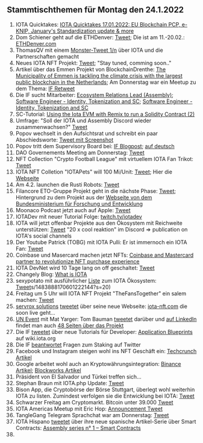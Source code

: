 ## Stammtischthemen für Montag den 24.1.2022

1. IOTA Quicktakes: [IOTA Quicktakes 17.01.2022: EU Blockchain PCP, e-KNIP, January's Standardization update & more](https://www.youtube.com/watch?v=LYi4P5LmY-c)
2. Dom Schiener geht auf die ETHDenver: [Tweet](https://twitter.com/DomSchiener/status/1483177914816507908?s=20); Die ist am 11.-20.02.: [ETHDenver.com](https://www.ethdenver.com/)
3. ThomasQV mit einem [Monster-Tweet 1/n](https://twitter.com/TVstedal/status/1483324919219904513?s=20) über IOTA und die Partnerschaften gemacht
4. Neues IOTA NFT Projekt: [Tweet](https://twitter.com/the48px/status/1483144542673158152?s=20); "Stay tuned, comming soon.." 
5. Artikel über das Emmen Projekt von BlockchainDrenthe: [The Municipality of Emmen is tackling the climate crisis with the largest public blockchain in the Netherlands](https://www-nodenieuws-nl.translate.goog/de-gemeente-emmen-gaat-met-de-grootste-publieke-blockchain-van-nederland-de-klimaatcrisis-te-lijf/?_x_tr_sl=nl&_x_tr_tl=en&_x_tr_hl=de&_x_tr_pto=wapp); Am Donnerstag war ein Meetup zu dem Thema: [IF Retweet](https://twitter.com/iota/status/1484108167386705924?s=20)
6. Die IF sucht Mitarbeiter: [Ecosystem Relations Lead (Assembly)](https://iota.bamboohr.com/jobs/view.php?id=183&source=other); [Software Engineer - Identity, Tokenization and SC](https://iota.bamboohr.com/jobs/view.php?id=185); [Software Engineer - Identity, Tokenization and SC](https://iota.bamboohr.com/jobs/view.php?id=186)
7. SC-Tutorial: [Using the Iota EVM with Remix to run a Solidity Contract (2)](https://buidlassembly.com/iota_evm_remix_solidity_2.html)
8. Umfrage: "Soll der IOTA und Assembly Discord wieder zusammenwachsen?" [Tweet](https://twitter.com/DomSchiener/status/1483406715718709250?s=20) 
9. Popov wechselt in den Aufsichtsrat und schreibt ein paar Abschiedsworte: [Tweet mit Screenshot](https://twitter.com/Vrom14286662/status/1483464690864992262?s=20)
10. Popov tritt dem Supervisory Board bei: [IF Blogpost](https://blog.iota.org/serguei-popov-joins-the-iota-supervisory-board/); [auf deutsch](https://iota-kurs.de/serguei-popov-tritt-dem-aufsichtsrat-der-iota-foundation-bei/)
11. DAO Governements Meeting am Donnerstag: [Tweet](https://twitter.com/gregmart/status/1483692293345271808?s=20)
12. NFT Collection "Crypto Football League" mit virtuellem IOTA Fan Trikot: [Tweet](https://twitter.com/DLeagueNFTeams/status/1483653190570569731?s=20)
13. IOTA NFT Colletion "IOTAPets" will 100 Mi/Unit: [Tweet](https://twitter.com/iotapets/status/1483551606813728772?s=20); Hier die [Webseite](https://iotapets.com/)
14. Am 4.2. launchen die Rusti Robots: [Tweet](https://twitter.com/RustyRobotCC/status/1483478029800194054?s=20)
15. Filancore ETO-Gruppe Projekt geht in die nächste Phase: [Tweet](https://twitter.com/FilancoreGmbH/status/1483787679414337543?s=20); Hintergrund zu dem Projekt aus der [Webseite von dem Bundesministerium für Forschung und Entwicklung](https://www.forschung-it-sicherheit-kommunikationssysteme.de/projekte/trade)
16. Moonaco Podcast jetzt auch auf Apple: [Tweet](https://twitter.com/Moonaco5/status/1483647481451843584?s=20)
17. IOTADev mit neuer Tutorial Folge: [twitch.tv/iotadev](https://www.twitch.tv/iotadev)
18. IOTA will jetzt offenbar Projekte aus den Ökosystem mit Reichweite unterstützen: [Tweet](https://twitter.com/iota/status/1483801756438085639?s=20) "20 x cool reaktion" im Discord => publication on IOTA's social channels
19. Der Youtube Patrick (TOBG) mit IOTA Pulli: Er ist immernoch ein IOTA Fan: [Tweet](https://twitter.com/Vrom14286662/status/1483800586956984325?s=20)
20. Coinbase und Masercard machen jetzt NFTs: [Coinbase and Mastercard partner to revolutionize NFT purchase experience](https://blog.coinbase.com/coinbase-and-mastercard-partner-to-revolutionize-nft-purchase-experience-8e486a392c55)
21. IOTA DevNet wird 10 Tage lang on off geschaltet: [Tweet](https://twitter.com/iota/status/1483831794256461826?s=20)
22. Changely Blog: [What is IOTA](https://changelly.com/blog/what-is-iota-miota-about/?utm_source=dlvr.it&utm_medium=twitter)
23. sexypotato mit ausführlicher [Liste](https://docs.google.com/spreadsheets/d/16xbRbo5lF9fUSY5kaB38lN-5lB7vlaiKhHGMSitqW8A/edit#gid=0) zum IOTA Ökosystem: [Tweet](https://twitter.com/sexypotato_P/statu)s/1483888170601222144?s=20)
24. Freitag um 5 Uhr will IOTA NFT Projekt "TheFansTogether" ein salem machen: [Tweet](https://twitter.com/TheFansTogether/status/1483920484395892738?s=20)
25. [servrox solutions](https://twitter.com/servrox) [tweetet](https://twitter.com/servrox/status/1484065446789795841?s=20) über seine neue Webseite: [iota-nft.com](https://iota-nft.com/) die soon live geht...
26. [UN Event](https://twitter.com/iota/status/1481657598046789636?s=20) mit Mat Yarger: Tom Bauman [tweetet](https://twitter.com/TomTC4TC/status/1483896185698062339?s=20) darüber und [auf LinkedIn](https://www.linkedin.com/feed/update/urn:li:share:6889661810459348992) findet man auch [48 Seiten über das Projekt](http://www.socialalphafoundation.org/wp-content/uploads/2022/01/saf-blockchain-report-final-2022.pdf)
27. Die IF [tweetet](https://twitter.com/iota/status/1484118639406166017?s=20) über neue Tutorials für Developer: [Application Blueprints](https://wiki.iota.org/blueprints/introduction) auf wiki.iota.org
28. Die IF [beantwortet](https://twitter.com/iota/status/1484161786127560706?s=20) Fragen zum Staking auf Twitter
29. Facebook und Instagram steigen wohl ins NFT Geschäft ein: [Techcrunch Artikel](https://techcrunch.com/2022/01/20/facebook-and-instagram-may-help-you-create-and-sell-nfts/?guce_referrer=aHR0cHM6Ly93d3cuZ29vZ2xlLmNvbS8&guce_referrer_sig=AQAAAI8SQxNJOfNYCDG8oZwyA__nrcN_4N2ij220M5Edp0d_KiqJprV4wXHtDob_QVZjhj9_-kJMxpse1cBq5T7lZLcNkd3Ox2SPj6H1KWlZz5a9lulOS2_zNPww2G1PbubfSTTskmWrGmuKOSBHakc794UbLe7nZ8qSDyGTnWsDskvu&guccounter=2)
30. Google arbeitet wohl auch an Kryptowährungsintegration: [Binance Artikel](https://www.binance.com/en/news/top/6791335?ref=AZTKZ9XS&utm_source=BinanceTwitter&utm_medium=GlobalSocial&utm_campaign=GlobalSocial); [Blockworks Artikel](https://blockworks.co/google-creates-blockchain-unit-hires-new-founding-leader/)
31. Präsident von El Salvador und Türkei treffen sich...
32. Stephan Braun mit IOTA.php Update: [Tweet](https://twitter.com/IOTAphp/status/1484184009731035152?s=20)
33. Bison App, die Cryptobörse der Börse Stuttgart, überlegt wohl weiterhin IOTA zu listen. Zumindest verfolgen sie die Entwicklung bei IOTA: [Tweet](https://twitter.com/bisonapp/status/1484187399303221253?s=20)
34. Schwarzer Freitag am Cryptomarkt. Bitcoin unter $39.000$ [Tweet](https://twitter.com/Vrom14286662/status/1484368775067561990?s=20)
35. IOTA Americas Meetup mit Eric Hop: [Announcement Tweet](https://twitter.com/gregmart/status/1484280406656442368?s=20)
36. TangleGang Telegram Sprachchat war am Donnerstag: [Tweet](https://twitter.com/GangTangleTalk/status/1484211476952985607?s=20)
37. IOTA Hispano [tweetet](https://twitter.com/IotaHispano/status/1484174710648688642?s=20) über ihre neue spanische Artikel-Serie über Smart Contracts: [Assembly series n° 1 – Smart Contracts](https://iotahispano.com/assembly-series-n-1-smart-contracts/)
38. 


